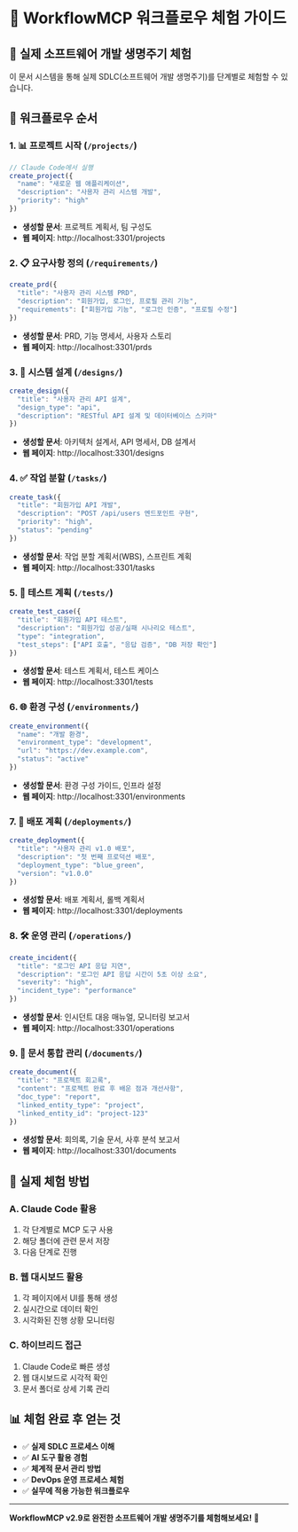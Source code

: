 # 🚀 WorkflowMCP 워크플로우 체험 가이드

## 🎯 **실제 소프트웨어 개발 생명주기 체험**

이 문서 시스템을 통해 실제 SDLC(소프트웨어 개발 생명주기)를 단계별로 체험할 수 있습니다.

## 📂 **워크플로우 순서**

### 1. 📊 **프로젝트 시작** (`/projects/`)
```javascript
// Claude Code에서 실행
create_project({
  "name": "새로운 웹 애플리케이션",
  "description": "사용자 관리 시스템 개발",
  "priority": "high"
})
```
- **생성할 문서**: 프로젝트 계획서, 팀 구성도
- **웹 페이지**: http://localhost:3301/projects

### 2. 📋 **요구사항 정의** (`/requirements/`)
```javascript
create_prd({
  "title": "사용자 관리 시스템 PRD",
  "description": "회원가입, 로그인, 프로필 관리 기능",
  "requirements": ["회원가입 기능", "로그인 인증", "프로필 수정"]
})
```
- **생성할 문서**: PRD, 기능 명세서, 사용자 스토리
- **웹 페이지**: http://localhost:3301/prds

### 3. 🎨 **시스템 설계** (`/designs/`)
```javascript
create_design({
  "title": "사용자 관리 API 설계",
  "design_type": "api",
  "description": "RESTful API 설계 및 데이터베이스 스키마"
})
```
- **생성할 문서**: 아키텍처 설계서, API 명세서, DB 설계서
- **웹 페이지**: http://localhost:3301/designs

### 4. ✅ **작업 분할** (`/tasks/`)
```javascript
create_task({
  "title": "회원가입 API 개발",
  "description": "POST /api/users 엔드포인트 구현",
  "priority": "high",
  "status": "pending"
})
```
- **생성할 문서**: 작업 분할 계획서(WBS), 스프린트 계획
- **웹 페이지**: http://localhost:3301/tasks

### 5. 🧪 **테스트 계획** (`/tests/`)
```javascript
create_test_case({
  "title": "회원가입 API 테스트",
  "description": "회원가입 성공/실패 시나리오 테스트",
  "type": "integration",
  "test_steps": ["API 호출", "응답 검증", "DB 저장 확인"]
})
```
- **생성할 문서**: 테스트 계획서, 테스트 케이스
- **웹 페이지**: http://localhost:3301/tests

### 6. 🌐 **환경 구성** (`/environments/`)
```javascript
create_environment({
  "name": "개발 환경",
  "environment_type": "development",
  "url": "https://dev.example.com",
  "status": "active"
})
```
- **생성할 문서**: 환경 구성 가이드, 인프라 설정
- **웹 페이지**: http://localhost:3301/environments

### 7. 🚀 **배포 계획** (`/deployments/`)
```javascript
create_deployment({
  "title": "사용자 관리 v1.0 배포",
  "description": "첫 번째 프로덕션 배포",
  "deployment_type": "blue_green",
  "version": "v1.0.0"
})
```
- **생성할 문서**: 배포 계획서, 롤백 계획서
- **웹 페이지**: http://localhost:3301/deployments

### 8. 🛠️ **운영 관리** (`/operations/`)
```javascript
create_incident({
  "title": "로그인 API 응답 지연",
  "description": "로그인 API 응답 시간이 5초 이상 소요",
  "severity": "high",
  "incident_type": "performance"
})
```
- **생성할 문서**: 인시던트 대응 매뉴얼, 모니터링 보고서
- **웹 페이지**: http://localhost:3301/operations

### 9. 📝 **문서 통합 관리** (`/documents/`)
```javascript
create_document({
  "title": "프로젝트 회고록",
  "content": "프로젝트 완료 후 배운 점과 개선사항",
  "doc_type": "report",
  "linked_entity_type": "project",
  "linked_entity_id": "project-123"
})
```
- **생성할 문서**: 회의록, 기술 문서, 사후 분석 보고서
- **웹 페이지**: http://localhost:3301/documents

## 🔄 **실제 체험 방법**

### A. **Claude Code 활용**
1. 각 단계별로 MCP 도구 사용
2. 해당 폴더에 관련 문서 저장
3. 다음 단계로 진행

### B. **웹 대시보드 활용**
1. 각 페이지에서 UI를 통해 생성
2. 실시간으로 데이터 확인
3. 시각화된 진행 상황 모니터링

### C. **하이브리드 접근**
1. Claude Code로 빠른 생성
2. 웹 대시보드로 시각적 확인
3. 문서 폴더로 상세 기록 관리

## 📊 **체험 완료 후 얻는 것**

- ✅ **실제 SDLC 프로세스 이해**
- ✅ **AI 도구 활용 경험**
- ✅ **체계적 문서 관리 방법**
- ✅ **DevOps 운영 프로세스 체험**
- ✅ **실무에 적용 가능한 워크플로우**

---

**WorkflowMCP v2.9로 완전한 소프트웨어 개발 생명주기를 체험해보세요!** 🚀
